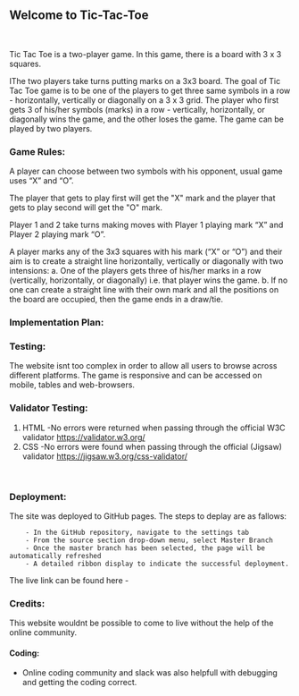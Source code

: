<br>

## **Welcome to Tic-Tac-Toe**

<br>

<p>Tic Tac Toe is a two-player game. In this game, there is a board with 3 x 3 squares.</p>
<p>IThe two players take turns putting marks on a 3x3 board. The goal of Tic Tac Toe game is to be one of the players to get three same symbols in a row - horizontally, vertically or diagonally on a 3 x 3 grid. The player who first gets 3 of his/her symbols (marks) in a row - vertically, horizontally, or diagonally wins the game, and the other loses the game. The game can be played by two players.<p>



### Game Rules:

A player can choose between two symbols with his opponent, usual game uses “X” and “O”.

The player that gets to play first will get the "X" mark  and the player that gets to play second will get the "O" mark.

Player 1 and 2 take turns making moves with Player 1 playing mark “X” and Player 2 playing mark “O”.

A player marks any of the 3x3 squares with his mark (“X” or “O”) and their aim is to create a straight line horizontally, vertically or diagonally with two intensions:
a. One of the players gets three of his/her marks in a row (vertically, horizontally, or diagonally) i.e. that player wins the game.
b. If no one can create a straight line with their own mark and all the positions on the board are occupied, then the game ends in a draw/tie.

### Implementation Plan:
  
### Testing:


<p>The website isnt too complex in order to allow all users to browse across different platforms. The game is responsive and can be accessed on mobile, tables and web-browsers.</p>


### Validator Testing:


1. HTML
    -No errors were returned when passing through the official W3C validator https://validator.w3.org/
2. CSS
    -No errors were found when passing through the official (Jigsaw) validator https://jigsaw.w3.org/css-validator/
<br>

### Deployment:

<p>The site was deployed to GitHub pages. The steps to deplay are as fallows:</p>
        
        - In the GitHub repository, navigate to the settings tab
        - From the source section drop-down menu, select Master Branch
        - Once the master branch has been selected, the page will be automatically refreshed 
        - A detailed ribbon display to indicate the successful deployment.

<p>The live link can be found here - </p>

### Credits:
This website wouldnt be possible to come to live without the help of the online community.


#### Coding:

* Online coding community and slack was also helpfull with debugging and getting the coding correct.
